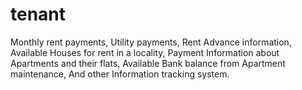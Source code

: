 # tenant
Monthly rent payments, Utility payments, Rent Advance information, Available Houses for rent in a locality, Payment Information about Apartments and their flats, Available Bank balance from Apartment maintenance, And other Information tracking system.
